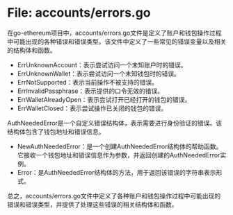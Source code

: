 # File: accounts/errors.go

在go-ethereum项目中，accounts/errors.go文件是定义了账户和钱包操作过程中可能出现的各种错误和错误类型。该文件中定义了一些常见的错误变量以及相关的结构体和函数。

- ErrUnknownAccount：表示尝试访问一个未知账户时的错误。
- ErrUnknownWallet：表示尝试访问一个未知钱包时的错误。
- ErrNotSupported：表示当前操作不被支持的错误。
- ErrInvalidPassphrase：表示提供的口令无效的错误。
- ErrWalletAlreadyOpen：表示尝试打开已经打开的钱包的错误。
- ErrWalletClosed：表示尝试操作已关闭的钱包的错误。

AuthNeededError是一个自定义错误结构体，表示需要进行身份验证的错误。该结构体包含了钱包地址和错误信息。

- NewAuthNeededError：是一个创建AuthNeededError结构体的帮助函数。它接收一个钱包地址和错误信息作为参数，并返回创建的AuthNeededError实例。
- Error：是AuthNeededError结构体的方法，用于返回该错误的字符串表示形式。

总之，accounts/errors.go文件中定义了各种账户和钱包操作过程中可能出现的错误和错误类型，并提供了处理这些错误的相关结构体和函数。

